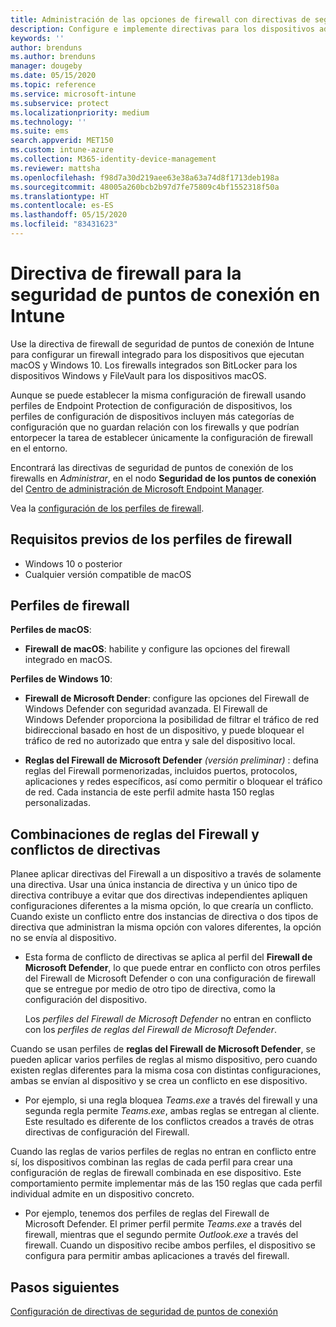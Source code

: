 ```yaml
---
title: Administración de las opciones de firewall con directivas de seguridad de puntos de conexión en Microsoft Intune | Microsoft Docs
description: Configure e implemente directivas para los dispositivos administrados con la directiva de firewall de seguridad de puntos de conexión en Microsoft Endpoint Manager.
keywords: ''
author: brenduns
ms.author: brenduns
manager: dougeby
ms.date: 05/15/2020
ms.topic: reference
ms.service: microsoft-intune
ms.subservice: protect
ms.localizationpriority: medium
ms.technology: ''
ms.suite: ems
search.appverid: MET150
ms.custom: intune-azure
ms.collection: M365-identity-device-management
ms.reviewer: mattsha
ms.openlocfilehash: f98d7a30d219aee63e38a63a74d8f1713deb198a
ms.sourcegitcommit: 48005a260bcb2b97d7fe75809c4bf1552318f50a
ms.translationtype: HT
ms.contentlocale: es-ES
ms.lasthandoff: 05/15/2020
ms.locfileid: "83431623"
---
```

# <a name="firewall-policy-for-endpoint-security-in-intune"></a>Directiva de firewall para la seguridad de puntos de conexión en Intune

Use la directiva de firewall de seguridad de puntos de conexión de Intune para configurar un firewall integrado para los dispositivos que ejecutan macOS y Windows 10. Los firewalls integrados son BitLocker para los dispositivos Windows y FileVault para los dispositivos macOS.

Aunque se puede establecer la misma configuración de firewall usando perfiles de Endpoint Protection de configuración de dispositivos, los perfiles de configuración de dispositivos incluyen más categorías de configuración que no guardan relación con los firewalls y que podrían entorpecer la tarea de establecer únicamente la configuración de firewall en el entorno.

Encontrará las directivas de seguridad de puntos de conexión de los firewalls en *Administrar*, en el nodo **Seguridad de los puntos de conexión** del [Centro de administración de Microsoft Endpoint Manager](https://go.microsoft.com/fwlink/?linkid=2109431).

Vea la [ configuración de los perfiles de firewall](../protect/endpoint-security-Firewall-profile-settings.md).

## <a name="prerequisites-for-firewall-profiles"></a>Requisitos previos de los perfiles de firewall

- Windows 10 o posterior
- Cualquier versión compatible de macOS

## <a name="firewall-profiles"></a>Perfiles de firewall

**Perfiles de macOS**:

- **Firewall de macOS**: habilite y configure las opciones del firewall integrado en macOS.

**Perfiles de Windows 10**:

- **Firewall de Microsoft Dender**: configure las opciones del Firewall de Windows Defender con seguridad avanzada. El Firewall de Windows Defender proporciona la posibilidad de filtrar el tráfico de red bidireccional basado en host de un dispositivo, y puede bloquear el tráfico de red no autorizado que entra y sale del dispositivo local.

- **Reglas del Firewall de Microsoft Defender** *(versión preliminar)* : defina reglas del Firewall pormenorizadas, incluidos puertos, protocolos, aplicaciones y redes específicos, así como permitir o bloquear el tráfico de red. Cada instancia de este perfil admite hasta 150 reglas personalizadas.

## <a name="firewall-rule-mergers-and-policy-conflicts"></a>Combinaciones de reglas del Firewall y conflictos de directivas

Planee aplicar directivas del Firewall a un dispositivo a través de solamente una directiva. Usar una única instancia de directiva y un único tipo de directiva contribuye a evitar que dos directivas independientes apliquen configuraciones diferentes a la misma opción, lo que crearía un conflicto. Cuando existe un conflicto entre dos instancias de directiva o dos tipos de directiva que administran la misma opción con valores diferentes, la opción no se envía al dispositivo.

- Esta forma de conflicto de directivas se aplica al perfil del **Firewall de Microsoft Defender**, lo que puede entrar en conflicto con otros perfiles del Firewall de Microsoft Defender o con una configuración de firewall que se entregue por medio de otro tipo de directiva, como la configuración del dispositivo.

  Los *perfiles del Firewall de Microsoft Defender* no entran en conflicto con los *perfiles de reglas del Firewall de Microsoft Defender*.

Cuando se usan perfiles de **reglas del Firewall de Microsoft Defender**, se pueden aplicar varios perfiles de reglas al mismo dispositivo, pero cuando existen reglas diferentes para la misma cosa con distintas configuraciones, ambas se envían al dispositivo y se crea un conflicto en ese dispositivo.

- Por ejemplo, si una regla bloquea *Teams.exe* a través del firewall y una segunda regla permite *Teams.exe*, ambas reglas se entregan al cliente. Este resultado es diferente de los conflictos creados a través de otras directivas de configuración del Firewall.

Cuando las reglas de varios perfiles de reglas no entran en conflicto entre sí, los dispositivos combinan las reglas de cada perfil para crear una configuración de reglas de firewall combinada en ese dispositivo. Este comportamiento permite implementar más de las 150 reglas que cada perfil individual admite en un dispositivo concreto.

- Por ejemplo, tenemos dos perfiles de reglas del Firewall de Microsoft Defender. El primer perfil permite *Teams.exe* a través del firewall, mientras que el segundo permite *Outlook.exe* a través del firewall. Cuando un dispositivo recibe ambos perfiles, el dispositivo se configura para permitir ambas aplicaciones a través del firewall.

## <a name="next-steps"></a>Pasos siguientes

[Configuración de directivas de seguridad de puntos de conexión](../protect/endpoint-security-policy.md#create-an-endpoint-security-policy)
